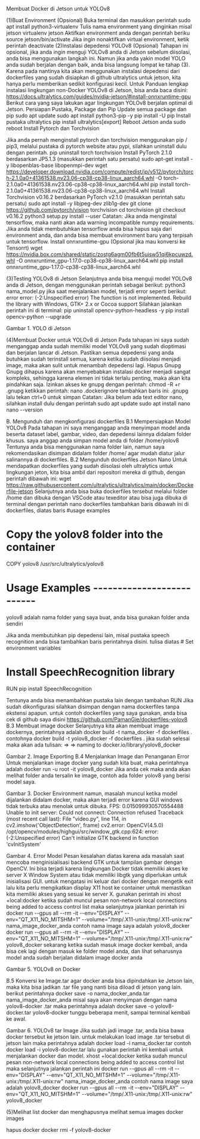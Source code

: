 	 	 	 	
Membuat Docker di Jetson untuk YOLOv8

(1)Buat Environment (Opsional)
Buka terminal dan masukkan perintah
sudo apt install python3-virtualenv
Tulis nama environment yang dinginkan misal jetson
virtualenv jetson
Aktifkan environment anda dengan perintah beriku
source jetson/bin/activate 
Jika ingin nonaktifkan virtual environment, ketik perintah
deactivate
(2)Instalasi depedensi YOLOv8 (Opsional)
Tahapan ini opsional, jika anda ingin menguji YOLOv8 anda di Jetson sebelum diisolasi, anda bisa menggunakan langkah ini. Namun jika anda yakin model YOLO anda sudah berjalan dengan baik, anda bisa langsung lompat ke tahap (3). 
Karena pada nantinya kita akan menggunakan instalasi depedensi dari dockerfiles yang sudah disiapkan di github ultralytics untuk jetson, kita hanya perlu memberikan sedikit konfigurasi kecil. 
Untuk Panduan lengkap instalasi lingkungan non-Docker YOLOv8 di Jetson, bisa anda baca disini:
https://docs.ultralytics.com/guides/nvidia-jetson/#install-onnxruntime-gpu 
Berikut cara yang saya lakukan agar lingkungan YOLOv8 berjalan optimal di Jetson.
Persiapan Pustaka, Package dan Pip
Update semua package dan pip
sudo apt update
sudo apt install python3-pip -y
pip install -U pip
Install pustaka ultralytics 
pip install ultralytics[export]
Reboot Jetson anda
sudo reboot
Install Pytorch dan Torchvision


Jika anda pernah menginstall pytorch dan torchvision menggunakan pip / pip3, melalui pustaka di pytorch website atau pypi, silahkan uninstall dulu dengan perintah.
pip uninstall torch torchvision
Install PyTorch 2.1.0 berdasarkan JP5.1.3 (masukkan perintah satu persatu)
sudo apt-get install -y libopenblas-base libopenmpi-dev
wget https://developer.download.nvidia.com/compute/redist/jp/v512/pytorch/torch-2.1.0a0+41361538.nv23.06-cp38-cp38-linux_aarch64.whl -O torch-2.1.0a0+41361538.nv23.06-cp38-cp38-linux_aarch64.whl
pip install torch-2.1.0a0+41361538.nv23.06-cp38-cp38-linux_aarch64.whl
Install Torchvision v0.16.2 berdasarkan PyTorch v2.1.0  (masukkan perintah satu persatu)
sudo apt install -y libjpeg-dev zlib1g-dev
git clone https://github.com/pytorch/vision torchvision
cd torchvision
git checkout v0.16.2
python3 setup.py install --user
Catatan:
Jika anda menginstal tensorflow, maka nanti akan ada warning incompatible numpy requirements. Jika anda tidak membutuhkan tensorflow anda bisa hapus saja dari environment anda, dan anda bisa membuat environment baru yang terpisah untuk tensorflow. 
Install onnxruntime-gpu (Opsional jika mau konversi ke Tensorrt)
wget https://nvidia.box.com/shared/static/zostg6agm00fb6t5uisw51qi6kpcuwzd.whl -O onnxruntime_gpu-1.17.0-cp38-cp38-linux_aarch64.whl
pip install onnxruntime_gpu-1.17.0-cp38-cp38-linux_aarch64.whl

(3)Testing YOLOv8 di Jetson
Selanjutnya anda bisa menguji model YOLOv8 anda di Jetson, dengan menggunakan perintah sebagai berikut:
python3 nama_model.py
jika saat menjalankan model, terjadi error seperti berikut:
error error: (-2:Unspecified error) The function is not implemented. Rebuild the library with Windows, GTK+ 2.x or Cocoa support
Silahkan jalankan perintah ini di terminal:
pip uninstall opencv-python-headless -y
pip install opencv-python --upgrade

Gambar 1. YOLO di Jetson

(4)Membuat Docker untuk YOLOv8 di Jetson
Pada tahapan ini saya sudah menganggap anda sudah memiliki model YOLOv8 yang sudah dioptimasi dan berjalan lancar di Jetson. Pastikan semua depedensi yang anda butuhkan sudah terinstall semua, karena ketika sudah diisolasi menjadi image, maka akan sulit untuk menambah depedensi lagi. 
Hapus Gnupg
Gnupg dihapus karena akan menyebabkan instalasi docker menjadi sangat kompleks, sehingga karena elemen ini tidak terlalu penting, maka akan kita pindahkan saja. 
Izinkan akses ke gnupg dengan perintah: chmod -R +r .gnupg
ketikkan perintah: nano .dockerignore
tambahkan baris ini: .gnupg
lalu tekan ctrl+0 untuk simpan
	Catatan:
	Jika belum ada text editor nano, silahkan install dulu dengan perintah
sudo apt update
sudo apt install nano
nano --version


B. Mengunduh dan mengkonfigurasi dockerfiles
B.1 Mempersiapkan Model YOLOv8 
Pada tahapan ini saya menganggap anda menyimpan model anda beserta dataset label, gambar, video, dan depedensi lainnya didalam folder khusus. saya anggap anda simpan model anda di folder /home/yolov8 
Tentunya anda bisa menggunakan nama folder lain, namun saya rekomendasikan disimpan didalam folder /home/ agar mudah diatur jalur salinannya di dockerfiles.
B.2 Mengunduh dockerfiles Jetson Nano 
Untuk mendapatkan dockerfiles yang sudah diisolasi oleh ultralytics untuk lingkungan jeton, kita bisa ambil dari repositori mereka di github, dengan perintah dibawah ini:
wget https://raw.githubusercontent.com/ultralytics/ultralytics/main/docker/Dockerfile-jetson
Selanjutnya anda bisa buka dockerfiles tersebut melalui folder /home dan dibuka dengan VSCode atau texeditor atau bisa juga dibuka di terminal dengan perintah nano dockerfiles
tambahkan baris dibawah ini di dockerfiles, diatas baris #usage examples
# Copy the yolov8 folder into the container
COPY yolov8 /usr/src/ultralytics/yolov8
# Usage Examples --------------------------

yolov8 adalah nama folder yang saya buat, anda bisa gunakan folder anda sendiri


Jika anda membutuhkan pip depedensi lain, misal pustaka speech recognition anda bisa tambahkan baris perintahnya disini. tulisa diatas # Set environment variables
# Install SpeechRecognition library
RUN pip install SpeechRecognition

Tentunya anda bisa menambahkan pustaka lain dengan tambahan RUN
Jika sudah dikonfigurasi silahkan disimpan dengan nama dockerfiles tanpa ekstensi apapun.
untuk contoh dockerfiles yang saya gunakan, anda bisa cek di github saya disini
https://github.com/PamanGie/dockerfiles-yolov8   
B.3 Membuat image docker
Selanjutnya kita akan membuat image dockernya, perintahnya adalah 
docker build -t nama_docker -f dockerfiles .
contohnya
docker build -t yolov8_docker -f dockerfiles .
jika sudah selesai maka akan ada tulisan:
=> => naming to docker.io/library/yolov8_docker 

Gambar 2. Image Exporting
B.4 Menjalankan Image dan Penanganan Error 
Untuk menjalankan image docker yang sudah kita buat, maka perintahnya adalah
docker run -u root -it yolov8_docker
Jika anda cek maka anda akan melihat folder anda tersalin ke image, contoh ada folder yolov8 yang berisi model saya. 

Gambar 3. Docker Environment
namun, masalah muncul ketika model dijalankan didalam docker, maka akan terjadi error karena GUI windows tidak terbuka atau menolak untuk dibuka.
FPS: 0.015099930570554488
Unable to init server: Could not connect: Connection refused
Traceback (most recent call last):
  File "video.py", line 114, in <module>
	cv2.imshow('ObjectDetection', frame)
cv2.error: OpenCV(4.5.0) /opt/opencv/modules/highgui/src/window_gtk.cpp:624: error: (-2:Unspecified error) Can't initialize GTK backend in function 'cvInitSystem'

Gambar 4. Error Model
Pesan kesalahan diatas karena ada masalah saat mencoba menginisialisasi backend GTK untuk tampilan gambar dengan OpenCV. Ini bisa terjadi karena lingkungan Docker tidak memiliki akses ke server X Window System atau tidak memiliki libgtk yang diperlukan untuk inisialisasi GUI.
untuk mengatasi ini keluar dari docker dengan mengetik  exit
lalu kita perlu mengikatkan display X11 host ke container untuk memastikan kita memiliki akses yang sesuai ke server X. gunakan perintah ini
xhost +local:docker
ketika sudah muncul pesan
non-network local connections being added to access control list
maka selanjutnya jalankan perintah ini
docker run --gpus all --rm -it --env="DISPLAY" --env="QT_X11_NO_MITSHM=1" --volume="/tmp/.X11-unix:/tmp/.X11-unix:rw" nama_image_docker_anda
contoh nama image saya adalah yolov8_docker
docker run --gpus all --rm -it --env="DISPLAY" --env="QT_X11_NO_MITSHM=1" --volume="/tmp/.X11-unix:/tmp/.X11-unix:rw" yolov8_docker
sekarang ketika sudah masuk image docker kembali, anda bisa cek lagi dengan masuk ke folder model anda, dan lihat seharusnya model anda sudah berjalan didalam image docker anda

Gambar 5. YOLOv8 on Docker

B.5 Konversi ke Image.tar
agar docker anda bisa dipindahkan ke Jetson lain, maka kita bisa jadikan .tar file yang nanti bisa diload di jetson yang lain. berikut perintahnya
docker save -o nama_docker_anda.tar nama_image_docker_anda
misal saya akan menyimpan dengan nama yolov8-docker .tar maka perintahnya adalah
docker save -o yolov8-docker.tar yolov8-docker
tunggu beberapa menit, sampai terminal kembali ke awal. 

Gambar 6. YOLOv8 tar Image
Jika sudah jadi image .tar, anda bisa bawa docker tersebut ke jetson lain. untuk melakukan load  image .tar tersebut di jetson lain  maka perintahnya adalah
docker load -i nama_docker.tar
contoh
docker load -i yolov8-docker.tar
lalu gunakan perintah ini kembali untuk menjalankan docker dan model.
xhost +local:docker
ketika sudah muncul pesan
non-network local connections being added to access control list
maka selanjutnya jalankan perintah ini
docker run --gpus all --rm -it --env="DISPLAY" --env="QT_X11_NO_MITSHM=1" --volume="/tmp/.X11-unix:/tmp/.X11-unix:rw" nama_image_docker_anda
contoh nama image saya adalah yolov8_docker
docker run --gpus all --rm -it --env="DISPLAY" --env="QT_X11_NO_MITSHM=1" --volume="/tmp/.X11-unix:/tmp/.X11-unix:rw" yolov8_docker

(5)Melihat list docker dan menghapusnya
melihat semua images
docker images


hapus docker
docker rmi -f yolov8-docker















